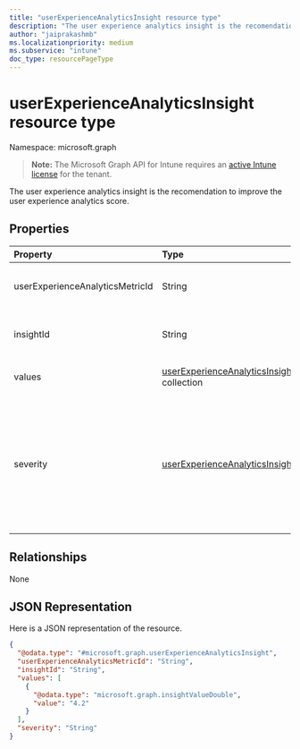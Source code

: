```yaml
---
title: "userExperienceAnalyticsInsight resource type"
description: "The user experience analytics insight is the recomendation to improve the user experience analytics score."
author: "jaiprakashmb"
ms.localizationpriority: medium
ms.subservice: "intune"
doc_type: resourcePageType
---
```


# userExperienceAnalyticsInsight resource type

Namespace: microsoft.graph

> **Note:** The Microsoft Graph API for Intune requires an [active Intune license](https://go.microsoft.com/fwlink/?linkid=839381) for the tenant.

The user experience analytics insight is the recomendation to improve the user experience analytics score.

## Properties
|Property|Type|Description|
|:---|:---|:---|
|userExperienceAnalyticsMetricId|String|The unique identifier of the user experience analytics metric.|
|insightId|String|The unique identifier of the user experience analytics insight.|
|values|[userExperienceAnalyticsInsightValue](../resources/intune-devices-userexperienceanalyticsinsightvalue.md) collection|The value of the user experience analytics insight.|
|severity|[userExperienceAnalyticsInsightSeverity](../resources/intune-devices-userexperienceanalyticsinsightseverity.md)|The severity of the user experience analytics insight. Possible values are: none, informational, warning, error. None by default. Possible values are: `none`, `informational`, `warning`, `error`, `unknownFutureValue`.|

## Relationships
None

## JSON Representation
Here is a JSON representation of the resource.
<!-- {
  "blockType": "resource",
  "@odata.type": "microsoft.graph.userExperienceAnalyticsInsight"
}
-->
``` json
{
  "@odata.type": "#microsoft.graph.userExperienceAnalyticsInsight",
  "userExperienceAnalyticsMetricId": "String",
  "insightId": "String",
  "values": [
    {
      "@odata.type": "microsoft.graph.insightValueDouble",
      "value": "4.2"
    }
  ],
  "severity": "String"
}
```
